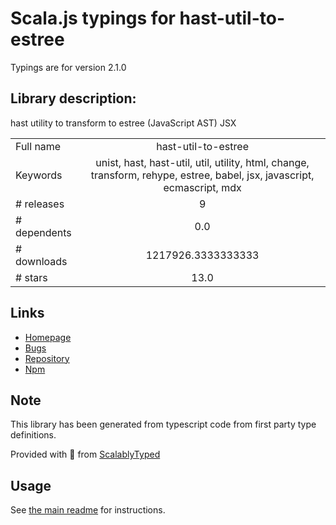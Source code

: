 
# Scala.js typings for hast-util-to-estree

Typings are for version 2.1.0

## Library description:
hast utility to transform to estree (JavaScript AST) JSX

|                    |                 |
| ------------------ | :-------------: |
| Full name          | hast-util-to-estree |
| Keywords           | unist, hast, hast-util, util, utility, html, change, transform, rehype, estree, babel, jsx, javascript, ecmascript, mdx |
| # releases         | 9 |
| # dependents       | 0.0 |
| # downloads        | 1217926.3333333333 |
| # stars            | 13.0 |

## Links
- [Homepage](https://github.com/syntax-tree/hast-util-to-estree#readme)
- [Bugs](https://github.com/syntax-tree/hast-util-to-estree/issues)
- [Repository](https://github.com/syntax-tree/hast-util-to-estree)
- [Npm](https://www.npmjs.com/package/hast-util-to-estree)
    


## Note
This library has been generated from typescript code from first party type definitions.

Provided with :purple_heart: from [ScalablyTyped](https://github.com/oyvindberg/ScalablyTyped)

## Usage
See [the main readme](../../readme.md) for instructions.


